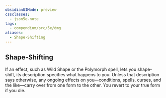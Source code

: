 ```yaml
---
obsidianUIMode: preview
cssclasses:
  - json5e-note
tags:
  - compendium/src/5e/dmg
aliases:
  - Shape-Shifting
---
```

## Shape-Shifting

If an effect, such as Wild Shape or the Polymorph spell, lets you shape-shift, its description specifies what happens to you. Unless that description says otherwise, any ongoing effects on you—conditions, spells, curses, and the like—carry over from one form to the other. You revert to your true form if you die.